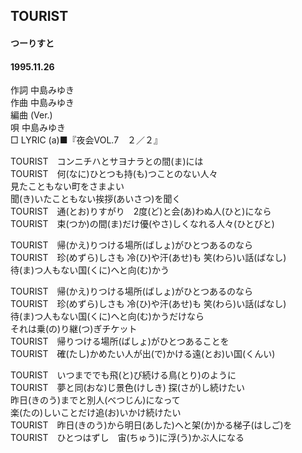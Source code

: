 ## TOURIST
#### つーりすと
#### 1995.11.26

作詞     中島みゆき　　　　　   
作曲      中島みゆき  　　　   
編曲 (Ver.) 　　　　　    
唄     中島みゆき    
□ LYRIC (a)■『夜会VOL.7　２／２』   
   
TOURIST　コンニチハとサヨナラとの間(ま)には   
TOURIST　何(なに)ひとつも持(も)つことのない人々   
見たこともない町をさまよい   
聞(き)いたこともない挨拶(あいさつ)を聞く   
TOURIST　通(とお)りすがり　2度(ど)と会(あ)わぬ人(ひと)になら   
TOURIST　束(つか)の間(ま)だけ優(やさ)しくなれる人々(ひとびと)   
   
TOURIST　帰(かえ)りつける場所(ばしょ)がひとつあるのなら   
TOURIST　珍(めずら)しさも 冷(ひ)や汗(あせ)も 笑(わら)い話(ばなし)   
待(ま)つ人もない国(くに)へと向(む)かう   
   
TOURIST　帰(かえ)りつける場所(ばしょ)がひとつあるのなら   
TOURIST　珍(めずら)しさも 冷(ひ)や汗(あせ)も 笑(わら)い話(ばなし)   
待(ま)つ人もない国(くに)へと向(む)かうだけなら   
それは乗(の)り継(つ)ぎチケット   
TOURIST　帰りつける場所(ばしょ)がひとつあることを   
TOURIST　確(たし)かめたい人が出(で)かける遠(とお)い国(くんい)   
   
TOURIST　いつまででも飛(と)び続ける鳥(とり)のように   
TOURIST　夢と同(おな)じ景色(けしき) 探(さが)し続けたい   
昨日(きのう)までと別人(べつじん)になって   
楽(たの)しいことだけ追(お)いかけ続けたい   
TOURIST　昨日(きのう)から明日(あした)へと架(か)かる梯子(はしご)を   
TOURIST　ひとつはずし　宙(ちゅう)に浮(う)かぶ人になる   